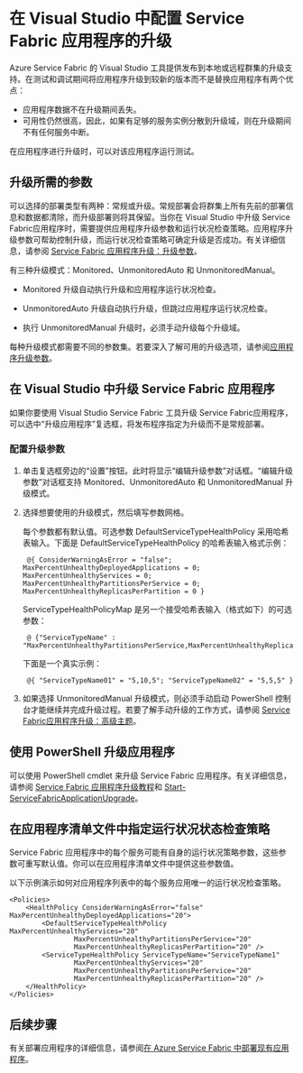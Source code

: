 <properties
    pageTitle="配置 Service Fabric 应用程序的升级 | Azure"
    description="了解如何使用 Microsoft Visual Studio 来配置 Service Fabric 应用程序的升级设置。"
    services="service-fabric"
    documentationcenter="na"
    author="cawaMS"
    manager="paulyuk"
    editor="tglee" />
<tags
    ms.assetid="1757ba85-0b7b-4f16-8a23-2ddaa61c86c6"
    ms.service="service-fabric"
    ms.devlang="dotnet"
    ms.topic="article"
    ms.tgt_pltfrm="na"
    ms.workload="multiple"
    ms.date="11/18/2016"
    wacn.date="01/25/2017"
    ms.author="cawa" />

# 在 Visual Studio 中配置 Service Fabric 应用程序的升级
Azure Service Fabric 的 Visual Studio 工具提供发布到本地或远程群集的升级支持。在测试和调试期间将应用程序升级到较新的版本而不是替换应用程序有两个优点：

- 应用程序数据不在升级期间丢失。
- 可用性仍然很高，因此，如果有足够的服务实例分散到升级域，则在升级期间不有任何服务中断。

在应用程序进行升级时，可以对该应用程序运行测试。

## 升级所需的参数

可以选择的部署类型有两种：常规或升级。常规部署会将群集上所有先前的部署信息和数据都清除，而升级部署则将其保留。当你在 Visual Studio 中升级 Service Fabric应用程序时，需要提供应用程序升级参数和运行状况检查策略。应用程序升级参数可帮助控制升级，而运行状况检查策略可确定升级是否成功。有关详细信息，请参阅 [Service Fabric 应用程序升级：升级参数](/documentation/articles/service-fabric-application-upgrade-parameters/)。

有三种升级模式：Monitored、UnmonitoredAuto 和 UnmonitoredManual。

  - Monitored 升级自动执行升级和应用程序运行状况检查。

  - UnmonitoredAuto 升级自动执行升级，但跳过应用程序运行状况检查。

  - 执行 UnmonitoredManual 升级时，必须手动升级每个升级域。

每种升级模式都需要不同的参数集。若要深入了解可用的升级选项，请参阅[应用程序升级参数](/documentation/articles/service-fabric-application-upgrade-parameters/)。

## 在 Visual Studio 中升级 Service Fabric 应用程序

如果你要使用 Visual Studio Service Fabric 工具升级 Service Fabric应用程序，可以选中“升级应用程序”复选框，将发布程序指定为升级而不是常规部署。

### 配置升级参数

1. 单击复选框旁边的“设置”按钮。此时将显示“编辑升级参数”对话框。“编辑升级参数”对话框支持 Monitored、UnmonitoredAuto 和 UnmonitoredManual 升级模式。

2. 选择想要使用的升级模式，然后填写参数网格。

    每个参数都有默认值。可选参数 DefaultServiceTypeHealthPolicy 采用哈希表输入。下面是 DefaultServiceTypeHealthPolicy 的哈希表输入格式示例：

	
	    @{ ConsiderWarningAsError = "false"; MaxPercentUnhealthyDeployedApplications = 0; MaxPercentUnhealthyServices = 0; MaxPercentUnhealthyPartitionsPerService = 0; MaxPercentUnhealthyReplicasPerPartition = 0 }
		

    ServiceTypeHealthPolicyMap 是另一个接受哈希表输入（格式如下）的可选参数：

	    
		@ {"ServiceTypeName" : "MaxPercentUnhealthyPartitionsPerService,MaxPercentUnhealthyReplicasPerPartition,MaxPercentUnhealthyServices"}
		

    下面是一个真实示例：

    
		@{ "ServiceTypeName01" = "5,10,5"; "ServiceTypeName02" = "5,5,5" }
	

3. 如果选择 UnmonitoredManual 升级模式，则必须手动启动 PowerShell 控制台才能继续并完成升级过程。若要了解手动升级的工作方式，请参阅 [Service Fabric应用程序升级：高级主题](/documentation/articles/service-fabric-application-upgrade-advanced/)。

## 使用 PowerShell 升级应用程序

可以使用 PowerShell cmdlet 来升级 Service Fabric 应用程序。有关详细信息，请参阅 [Service Fabric 应用程序升级教程](/documentation/articles/service-fabric-application-upgrade-tutorial/)和 [Start-ServiceFabricApplicationUpgrade](https://msdn.microsoft.com/zh-cn/library/mt125975.aspx)。

## 在应用程序清单文件中指定运行状况状态检查策略

Service Fabric 应用程序中的每个服务可能有自身的运行状况策略参数，这些参数可重写默认值。你可以在应用程序清单文件中提供这些参数值。

以下示例演示如何对应用程序列表中的每个服务应用唯一的运行状况检查策略。


	<Policies>
	    <HealthPolicy ConsiderWarningAsError="false" MaxPercentUnhealthyDeployedApplications="20">
	        <DefaultServiceTypeHealthPolicy MaxPercentUnhealthyServices="20"               
	                MaxPercentUnhealthyPartitionsPerService="20"
	                MaxPercentUnhealthyReplicasPerPartition="20" />
	        <ServiceTypeHealthPolicy ServiceTypeName="ServiceTypeName1"
	                MaxPercentUnhealthyServices="20"
	                MaxPercentUnhealthyPartitionsPerService="20"
	                MaxPercentUnhealthyReplicasPerPartition="20" />      
	    </HealthPolicy>
	</Policies>

## 后续步骤
有关部署应用程序的详细信息，请参阅[在 Azure Service Fabric 中部署现有应用程序](/documentation/articles/service-fabric-deploy-existing-app/)。

<!---HONumber=Mooncake_Quality_Review_0125_2017-->